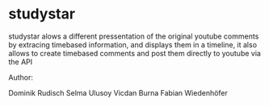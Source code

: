 studystar
=========

studystar alows a different pressentation of the original youtube comments by extracing timebased information, and displays them in a timeline, it also allows to create timebased comments and post them directly to youtube via the API

Author:

Dominik Rudisch
Selma Ulusoy
Vicdan Burna
Fabian Wiedenhöfer
